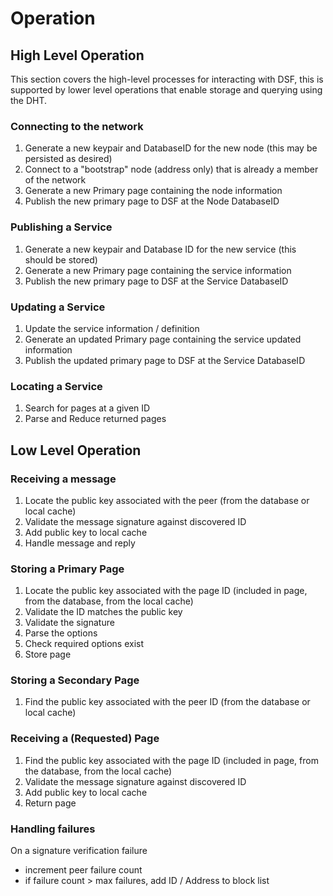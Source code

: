 # Operation

## High Level Operation

This section covers the high-level processes for interacting with DSF, this is supported by lower level operations that enable storage and querying using the DHT.

### Connecting to the network

1. Generate a new keypair and DatabaseID for the new node \(this may be persisted as desired\)
2. Connect to a "bootstrap" node \(address only\) that is already a member of the network
3. Generate a new Primary page containing the node information
4. Publish the new primary page to DSF at the Node DatabaseID

### Publishing a Service

1. Generate a new keypair and Database ID for the new service \(this should be stored\)
2. Generate a new Primary page containing the service information
3. Publish the new primary page to DSF at the Service DatabaseID

### Updating a Service

1. Update the service information / definition
2. Generate an updated Primary page containing the service updated information
3. Publish the updated primary page to DSF at the Service DatabaseID

### Locating a Service

1. Search for pages at a given ID
2. Parse and Reduce returned pages

## Low Level Operation

### Receiving a message

1. Locate the public key associated with the peer \(from the database or local cache\)
2. Validate the message signature against discovered ID
3. Add public key to local cache
4. Handle message and reply

### Storing a Primary Page

1. Locate the public key associated with the page ID \(included in page, from the database, from the local cache\)
2. Validate the ID matches the public key
3. Validate the signature
4. Parse the options
5. Check required options exist
6. Store page

### Storing a Secondary Page

1. Find the public key associated with the peer ID \(from the database or local cache\)

### Receiving a \(Requested\) Page

1. Find the public key associated with the page ID \(included in page, from the database, from the local cache\)
2. Validate the message signature against discovered ID
3. Add public key to local cache
4. Return page

### Handling failures

On a signature verification failure

* increment peer failure count
* if failure count &gt; max failures, add ID / Address to block list

